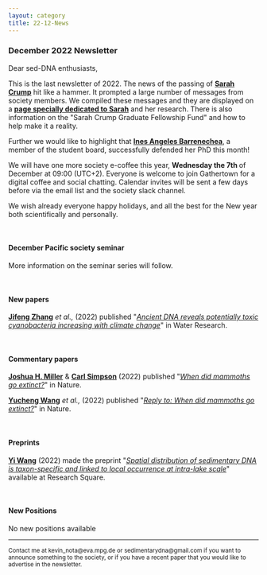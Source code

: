 ```yaml
---
layout: category
title: 22-12-News
---
```


<div class="section">
<h3 class="section-title underline">December 2022 Newsletter</h3>
</div>

<p>Dear sed-DNA enthusiasts,</p>
<div class="intro">
<p> This is the last newsletter of 2022. The news of the passing of <a href="https://www.sarahcrumpscience.com" target="_blank"><b>Sarah Crump</b></a> hit like a hammer. It prompted a large number of messages from society members. We compiled these messages and they are displayed on a  <a href="https://sedadna.github.io/category/sarah_crump.html" target="_blank"><b>page specially dedicated to Sarah</b></a> and her research. There is also information on the "Sarah Crump Graduate Fellowship Fund" and how to help make it a reality.</p>

<p>Further we would like to highlight that <a href="https://www.researchgate.net/profile/Ines-Barrenechea-2" target="_blank"><b>Ines Angeles Barrenechea</b></a>, a member of the student board, successfully defended her PhD this month!</p>

<p>We will have one more society e-coffee this year, <b> Wednesday the 7th </b> of December at 09:00 (UTC+2). Everyone is welcome to join Gathertown for a digital coffee and social chatting. Calendar invites will be sent a few days before via the email list and the society slack channel.
</p>
<p>We wish already everyone happy holidays, and all the best for the New year both scientifically and personally. 
</p>
<br>
<div class="intro">
<h4 class="section-title underline">December Pacific society seminar</h4><p>

More information on the seminar series will follow.

<div class="intro">
<br>
<h4 class="section-title underline">New papers</h4>
<p><a href="https://www.researchgate.net/profile/Jifeng-Zhang" target="_blank"><b>Jifeng Zhang</b></a> <i> et al.,</i> (2022) published "<a href="https://doi.org/10.1016/j.watres.2022.119435" target="_blank"><u><i>Ancient DNA reveals potentially toxic cyanobacteria increasing with climate change</i></u></a>" in Water Research.</p>
<br>
  
<h4 class="section-title underline">Commentary papers</h4>
<p><a href="https://www.researchgate.net/profile/Joshua-Miller-21" target="_blank"><b>Joshua H. Miller</b></a> & <a href="https://www.researchgate.net/profile/Carl-Simpson-2" target="_blank"><b>Carl Simpson</b></a> (2022) published "<a href="https://doi.org/10.1016/j.watres.2022.119435" target="_blank"><u><i>When did mammoths go extinct?</i></u></a>" in Nature.</p>

<p><a href="https://www.researchgate.net/profile/Yucheng-Wang-5" target="_blank"><b>Yucheng Wang</b></a> <i>et al.,</i> (2022) published "<a href="https://doi.org/10.1016/j.watres.2022.119435" target="_blank"><u><i>Reply to: When did mammoths go extinct?</i></u></a>" in Nature.</p>  
  
  
<br>
<div class="intro">
<h4 class="section-title underline">Preprints</h4>

<p><a href="https://www.limnologie.uni-konstanz.de/ag-epp-umweltgenomik/team/yi-wang/" target="_blank"><b>Yi Wang</b></a> (2022) made the preprint "<a href="https://doi.org/10.21203/rs.3.rs-2233464/v1" target="_blank"><u><i>Spatial distribution of sedimentary DNA is taxon-specific and linked to local occurrence at intra-lake scale</i></u></a>" available at Research Square.</p>

<br>
<h4 class="section-title underline">New Positions</h4>

<p>No new positions available</p>
  
<hr />
<p><small>Contact me at kevin_nota@eva.mpg.de or sedimentarydna@gmail.com if you want to announce something to the society, or if you have a recent paper that you would like to advertise in the newsletter.</small></p>
